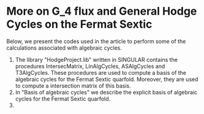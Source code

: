 # More on G_4 flux and General Hodge Cycles on the Fermat Sextic
Below, we present the codes used in the article to perform some of the calculations associated with algebraic cycles.

1) The library "HodgeProject.lib" written in SINGULAR contains the procedures IntersecMatrix, LinAlgCycles, ASAlgCycles and T3AlgCycles. These procedures are used to compute a basis of the algebraic cycles for the Fermat Sextic quarfold. Moreover, they are used to compute a intersection matrix of this basis.
2) In "Basis of algebraic cycles" we describe the explicit basis of algebraic cycles for the Fermat Sextic quarfold.
3) 
